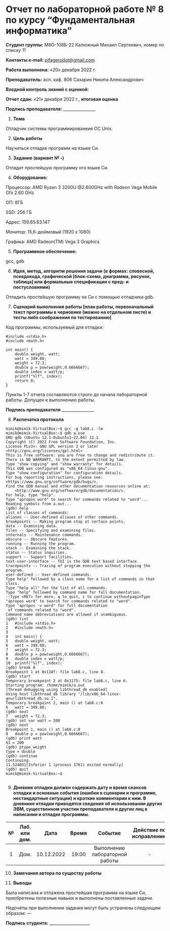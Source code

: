 ﻿# **Отчет по лабораторной работе № 8 по курсу “Фундаментальная информатика”**

**Студент группы:** М8О-108Б-22 Калюжный Михаил Сергеевич, номер по списку 11

**Контакты e-mail:** <pifagerodot@gmail.com>

**Работа выполнена:** «20» декабря 2022 г.

**Преподаватель:** асп. каф. 806 Сахарин Никита Александрович

**Входной контроль знаний с оценкой:** 

**Отчет сдан:** «21» декабря 2022 г., **итоговая оценка** 

**Подпись преподавателя:** \_\_\_\_\_\_\_\_\_\_\_\_\_\_\_\_

1. **Тема**

Отладчик системы программированеия OC Unix.

2. **Цель работы**

Научиться отладке программ на языке Си.

3. **Задание (вариант № -)**

Отладит простейшую программу нга языке Си.

4. **Оборудование:**

Процессор: AMD Ryzen 3 3200U @2.600GHz with Radeon Vega Mobile Gfx 2.60 GHz

ОП: 8ГБ

SSD: 256 ГБ

Адрес: 159.65.63.147

Монитор: 15,6-дюймовый (1920 x 1080)

Графика: AMD Radeon(TM) Vega 3 Graphics

5. **Программное обеспечение:**

gcc, gdb

6. **Идея, метод, алгоритм решения задачи (в формах: словесной, псевдокода, графической [блок-схема, диаграмма, рисунок, таблица] или формальные спецификации с пред- и постусловиями)**

Отладить простейшую программу на Си с помощью отладчика gdb.

7. **Сценарий выполнения работы [план работы, первоначальный текст программы в черновике (можно на отдельном листе) и тесты либо соображения по тестированию]**

Код программы, используемый для отладки: 
```
#include <stdio.h>
#include <math.h>

int main() {
    double weight, watt;
    watt = 349.88;
    weight = 72.3;
    double p = pow(weight,0.6666667);
    double index = watt/p;
    printf("%lf", index);
    return 0;
}
```

Пункты 1-7 отчета составляются строго до начала лабораторной работы. Допущен к выполнению работы.

**Подпись преподавателя** \_\_\_\_\_\_\_\_\_\_\_\_\_\_\_\_

8. **Распечатка протокола**
```
mimik@mimik-VirtualBox:~$ gcc -g lab8.c -lm
mimik@mimik-VirtualBox:~$ gdb a.ouе
GNU gdb (Ubuntu 12.1-0ubuntu1~22.04) 12.1
Copyright (C) 2022 Free Software Foundation, Inc.
License PLv3+: GNU GPL version 3 or later <http://gnu.org/licenses/gpl.html>
This is free software: you are free to change and redistribute it.
There is NO WARRANTY, to the extent permitted by law.
Type "show copying" and "show warranty" for details.
This GDB was configured as "x86_64-linux-gnu".
Type "show configuration" for configuration details.
For bug reporting instructions, please see:
<https://www.gnu.org/software/gdb/bugs/>.
Find the GDB manual and other documentation resources online at:
    <http://www.gnu.org/software/gdb/documentation/>.
For help, type "help".
Type "apropos word" to search for commands related to "word"...
Reading symbols from a.out...
(gdb) help
List of classes of commands:
aliases -- User-defined aliases of other commands.
breakpoints -- Making program stop at certain points.
data -- Examining data.
files -- Specifying and examining files.
internals -- Maintenance commands.
obscure -- Obscure features.
running -- Running the program.
stack -- Examining the stack.
status -- Status inquiries.
support -- Support facilities.
text-user-interface -- TUI is the GDB text based interface.
tracepoints -- Tracing of program execution without stopping the program.
user-defined -- User-defined commands.
Type help" followed by a class name for a list of commands in that class.
Type "help all" for the list of all commands.
Type "help" followed by command name for full documentation.
--Type <RET> for more, q to quit, c to continue withoutpaginType "apropos word" to search for commands related to "word".
Type "apropos -v word" for full documentation
 of commands related to "word".
Command name abbreviations are allowed if unambiguous.
(gdb) list
1	#include <stdio.h>
2	#include <math.h>
3	
4	int main() {
5	double weight, watt;
6	watt = 349.88;
7	weight = 72.3;
8	double p = pow(weight,0.6666667);
9	double index = watt/p;
10	printf("%lf", index);
(gdb) break 8
Breakpoint 1 at 0x118f: file lab8.c, line 8.
(gdb) start
Temporary breakpoint 2 at 0x1175: file lab8.c, line 6.
Starting program: /home/mimik/a.out 
[Thread debugging using libthread_db enabled]
Using host libthread_db library "/lib/x86_64-linux-gnu/libthread_db.so.1".
Temporary breakpoint 2, main () at lab8.c:6
6	watt = 349.88;
(gdb) next
7	weight = 72.3;
(gdb) set var watt = 200
(gdb) next
Breakpoint 1, main () at lab8.c:8
8	double p = pow(weight,0.6666667);
(gdb) print watt
$1 = 200
(gdb) ptype weight
type = double
(gdb) continue
Continuing.
11.524031[Inferior 1 (process 3761) exited normally]
(gdb) quit
mimik@mimik-VirtualBox:~$ 


```

9. **Дневник отладки должен содержать дату и время сеансов отладки и основные события (ошибки в сценарии и программе, нестандартные ситуации) и краткие комментарии к ним. В дневнике отладки приводятся сведения об использовании других ЭВМ, существенном участии преподавателя и других лиц в написании и отладке программы.**

|№|Лаб. или дом.|Дата|Время|Событие|Действие по исправлению|Примечания|
| :-: | :-: | :-: | :-: | :-: | :-: | :-: |
|1|Дом.|10.12.2022|19:00|Выполнение лабораторной работы|-|-|

10. **Замечания автора по существу работы**



11. **Выводы**

Была написана и отлажена простейшая программа на языке Си, приобретены полезные навыки и выполнены поставленные задачи.

Недочёты при выполнении задания могут быть устранены следующим образом: —

**Подпись студента:** \_\_\_\_\_\_\_\_\_\_\_\_\_\_\_\_\_\_\_\_

